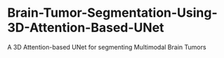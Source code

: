 # Brain-Tumor-Segmentation-Using-3D-Attention-Based-UNet
A 3D Attention-based UNet for segmenting Multimodal Brain Tumors
